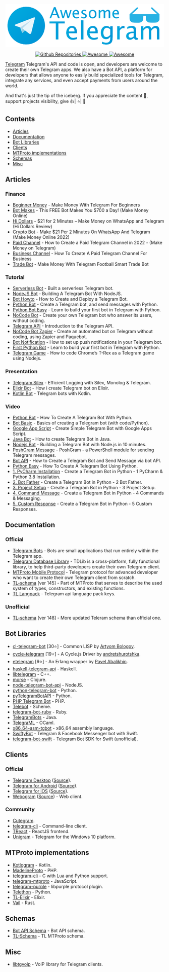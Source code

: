 [<img src="https://github.com/flutegram/awesome-telegram/blob/main/github_header.png?raw=true" align="center" width="850">](https://telegram.org/)


<p align="center">
  <a href="https://github.com/search?q=telegram&type=Repositories">
    <img alt="Github Repositories" src="https://img.shields.io/badge/Repos-116683-brightgreen.svg" />
  </a>
  <a href="https://github.com/sindresorhus/awesome">
    <img alt="Awesome" src="https://cdn.rawgit.com/sindresorhus/awesome/d7305f38d29fed78fa85652e3a63e154dd8e8829/media/badge.svg" />
  </a>
   <a href="https://twitter.com/telegram">
    <img alt="Awesome" src="https://img.shields.io/twitter/url/https/twitter.com/telegram.svg?style=social&label=Follow%20%40telegram" />
  </a>
</p>


<a href="https://telegram.org/">Telegram</a> Telegram's API and code is open, and developers are welcome to create their own Telegram apps. We also have a Bot API, a platform for developers that allows anyone to easily build specialized tools for Telegram, integrate any services, and even accept payments from users around the world.

And that's just the tip of the iceberg.
If you appreciate the content 📖, support projects visibility, give 👍| ⭐| 👏


## Contents

- [Articles](#articles)
- [Documentation](#documentation)
- [Bot Libraries](#bot-libraries)
- [Clients](#clients)
- [MTProto implementations](#mtproto-implementations)
- [Schemas](#schemas)
- [Misc](#misc)

## Articles

### Finance
- [Beginner Money](https://www.youtube.com/watch?v=e_oWfumKPgk) - Make Money With Telegram For Beginners
- [Bot Makes](https://www.youtube.com/watch?v=M9YKeor__8A) - This FREE Bot Makes You $700 a Day! (Make Money Online)
- [Hi Dollars](https://www.youtube.com/watch?v=vJmFUXw8p40) - $21 for 2 Minutes – Make Money on WhatsApp and Telegram (Hi Dollars Review)
- [Crypto Bot](https://www.youtube.com/watch?v=I9HEllHja5A) - Make $21 Per 2 Minutes On WhatsApp And Telegram (Make Money Online 2022)
- [Paid Channel](https://www.youtube.com/watch?v=ReKqbkeJfV8) - How to Create a Paid Telegram Channel in 2022 - (Make Money on Telegram)
- [Business Channel](https://www.youtube.com/watch?v=Hd2eDkP-238) - How To Create A Paid Telegram Channel For Business
- [Trade Bot](https://www.youtube.com/watch?v=zzIBNSSHKQA) - Make Money With Telegram Football Smart Trade Bot

### Tutorial
- [Serverless Bot](https://medium.com/free-code-camp/how-to-build-a-server-less-telegram-bot-227f842f4706) - Built a serverless Telegram bot.
- [NodeJS Bot](https://codingwithmanny.medium.com/building-a-telegram-bot-with-nodejs-46660f05b42f) - Building A Telegram Bot With NodeJS.
- [Bot Howto](https://medium.com/hackernoon/how-to-create-and-deploy-a-telegram-bot-2addd8aec6b4) - How to Create and Deploy a Telegram Bot.
- [Python Bot](https://medium.com/@ManHay_Hong/how-to-create-a-telegram-bot-and-send-messages-with-python-4cf314d9fa3e) - Create a Telegram bot, and send messages with Python.
- [Python Bot Easy](https://medium.com/free-code-camp/learn-to-build-your-first-bot-in-telegram-with-python-4c99526765e4) - Learn to build your first bot in Telegram with Python.
- [NoCode Bot](https://medium.com/chatfuel-blog/how-to-create-your-own-telegram-bot-who-answer-its-users-without-coding-996de337f019) - Create your own Telegram bot who answer its users, without coding.
- [Telegram API](https://towardsdatascience.com/introduction-to-the-telegram-api-b0cd220dbed2) - Introduction to the Telegram API.
- [NoCode Bot Zapier](https://medium.com/chatfuel-blog/how-to-create-an-automated-bot-on-telegram-without-coding-using-zapier-and-paquebot-5a635a3b867b) - Create an automated bot on Telegram without coding, using Zapier and Paquebot.
- [Bot Notification](https://www.freecodecamp.org/news/telegram-push-notifications-58477e71b2c2/) - How to set up push notifications in your Telegram bot.
- [First Python Bot](https://www.freecodecamp.org/news/learn-to-build-your-first-bot-in-telegram-with-python-4c99526765e4/) - Learn to build your first bot in Telegram with Python.
- [Telegram Game](https://www.freecodecamp.org/news/how-to-code-chromes-t-rex-as-a-telegram-game-using-node-js-cbcf42f76f4b/) - How to code Chrome’s T-Rex as a Telegram game using Nodejs.

### Presentation
- [Telegram Silex](https://speakerdeck.com/ramcoelho/efficient-logging-with-silex-monolog-and-telegram) - Efficient Logging with Silex, Monolog & Telegram.
- [Elixir Bot](https://speakerdeck.com/rastopyr/how-i-create-telegram-bot-on-elixir) - How i create Telegram bot on Elixir.
- [Kotlin Bot](https://speakerdeck.com/vjgarcia/telegram-bots-with-kotlin) - Telegram bots with Kotlin.

### Video
- [Python Bot](https://www.youtube.com/watch?v=NwBWW8cNCP4) - How To Create A Telegram Bot With Python.
- [Bot Basic](https://www.youtube.com/watch?v=RD3SyYHDQpo) - Basics of creating a Telegram bot (with code/Python).
- [Google App Script](https://www.youtube.com/watch?v=EGL1JaNoMME) - Create Simple Telegram Bot with Google Apps Script.
- [Java Bot](https://www.youtube.com/watch?v=XjOnp8TVNSQ) - How to create Telegram Bot in Java.
- [Nodejs Bot](https://www.youtube.com/watch?v=IlsygSzikOQ) - Building a Telegram Bot with Node.js in 10 minutes.
- [PoshGram Message](https://www.youtube.com/watch?v=OfyRVl7YThw) - PoshGram - a PowerShell module for sending Telegram messages.
- [Bot API](https://www.youtube.com/watch?v=UhZtrhV7t3U) - How to Create a Telegram Bot and Send Message via bot API.
- [Python Easy](https://www.youtube.com/watch?v=227uk4kDTM8) - How To Create A Telegram Bot Using Python.
- [1. PyCharm Installation](https://www.youtube.com/watch?v=YNY1OGnhSow) - Create a Telegram Bot in Python - 1 PyCharm & Python 3.8 Installation.
- [2. Bot Father](https://www.youtube.com/watch?v=URPIZZNr_2M) - Create a Telegram Bot in Python - 2 Bot Father.
- [3. Project Setup](https://www.youtube.com/watch?v=8nm1LJIijc0) - Create a Telegram Bot in Python - 3 Project Setup.
- [4. Command Message](https://www.youtube.com/watch?v=50npIbrXmnI) - Create a Telegram Bot in Python - 4 Commands & Messaging.
- [5. Custom Response](https://www.youtube.com/watch?v=-W25XN3F0IY) - Create a Telegram Bot in Python - 5 Custom Responses.

## Documentation

### Official
- [Telegram Bots](https://core.telegram.org/bots/api) - Bots are small applications that run entirely within the Telegram app.
- [Telegram Database Library](https://core.telegram.org/tdlib) - TDLib is a cross-platform, fully functional library, to help third-party developers create their own Telegram client.
- [MTProto Mobile Protocol](https://core.telegram.org/mtproto) - Telegram protocol for advanced developer who want to create their own Telegram client from scratch.
- [TL-schema](https://core.telegram.org/schema) [ver 145] - Part of MTProto that serves to describe the used system of types, constructors, and existing functions.
- [TL Langpack](https://translations.telegram.org/) - Telegram api language pack keys.

### Unofficial
- [TL-schema](https://github.com/tdlib/td/blob/master/td/generate/scheme/telegram_api.tl) [ver 148] - More updated Teleram schema than official one.

## Bot Libraries
- [cl-telegram-bot](https://github.com/40ants/cl-telegram-bot) [30⭐] - Common LISP by [Artyom Bologov](https://github.com/aartaka).
- [cycle-telegram](https://github.com/goodmind/cycle-telegram) [19⭐] - A Cycle.js Driver by [andretshurotshka](https://github.com/goodmind).
- [etelegram](https://github.com/tnt-dev/etelegram) [6⭐] - An Erlang wrapper by [Pavel Abalikhin](https://github.com/tnt-dev).
- [haskell-telegram-api](http://github.com/klappvisor/haskell-telegram-api) - Haskell.
- [libtelegram](https://github.com/slowriot/libtelegram) - C++.
- [morse](https://github.com/Otann/morse) - Clojure.
- [node-telegram-bot-api](https://github.com/yagop/node-telegram-bot-api) - NodeJS.
- [python-telegram-bot](https://github.com/python-telegram-bot/python-telegram-bot) - Python.
- [pyTelegramBotAPI](https://github.com/eternnoir/pyTelegramBotAPI/) - Python.
- [PHP Telegram Bot](https://github.com/php-telegram-bot/core) - PHP.
- [Telebot](https://github.com/KnairdA/Telebot) - Scheme.
- [telegram-bot-ruby](https://github.com/atipugin/telegram-bot-ruby) - Ruby.
- [TelegramBots](https://github.com/rubenlagus/TelegramBots) - Java.
- [TelegraML](https://github.com/nv-vn/TelegraML) - OCaml.
- [x86_64-asm-tgbot](https://github.com/StefanoBelli/x86_64-asm-tgbot) - x86_64 assembly language.
- [SwiftyBot](https://github.com/FabrizioBrancati/SwiftyBot) - Telegram & Facebook Messenger bot with Swift.
- [telegram-bot-swift](https://github.com/zmeyc/telegram-bot-swift) - Telegram Bot SDK for Swift (unofficial).

## Clients

### Official
- [Telegram Desktop](https://desktop.telegram.org) ([Source](https://github.com/telegramdesktop/tdesktop)).
- [Telegram for Android](https://play.google.com/store/apps/details?id=org.telegram.messenger) ([Source](https://github.com/DrKLO/Telegram)).
- [Telegram for iOS](https://itunes.apple.com/gb/app/telegram-messenger/id686449807?mt=8) ([Source](https://github.com/peter-iakovlev/Telegram)).
- [Webogram](https://web.telegram.org) ([Source](https://github.com/zhukov/webogram)) - Web client.

### Community
- [Cutegram](http://aseman.co/en/products/cutegram/).
- [telegram-cli](https://github.com/vysheng/tg) - Command-line client.
- [TReact](https://github.com/goodmind/treact) - ReactJS frontend.
- [Unigram](https://github.com/UnigramDev/Unigram) - Telegram for the Windows 10 platform.

## MTProto implementations

- [Kotlogram](https://github.com/badoualy/kotlogram) - Kotlin.
- [MadelineProto](https://github.com/danog/MadelineProto) - PHP.
- [telegram-cli](https://github.com/vysheng/tg) - C with Lua and Python support.
- [telegram-mtproto](https://github.com/zerobias/telegram-mtproto) - JavaScript.
- [telegram-purple](https://github.com/majn/telegram-purple) - libpurple protocol plugin.
- [Telethon](https://github.com/LonamiWebs/Telethon) - Python.
- [TL-Elixir](https://gitlab.com/snippets/1664390) - Elixir.
- [Vail](https://github.com/JuanPotato/Vail) - Rust.

## Schemas
- [Bot API Schema](https://github.com/tranql/telegram-bot-api-schema) - Bot API schema.
- [TL-Schema](https://github.com/stek29/tl-schema) - TL MTProto schema.

## Misc
- [libtgvoip](https://github.com/grishka/libtgvoip) - VoIP library for Telegram clients.
